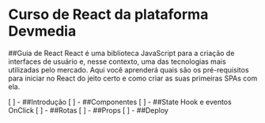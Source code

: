 # Curso de React da plataforma Devmedia

##Guia de React
React é uma biblioteca JavaScript para a criação de interfaces de usuário e, nesse contexto, uma das tecnologias mais utilizadas pelo mercado. Aqui você aprenderá quais são os pré-requisitos para iniciar no React do jeito certo e como criar as suas primeiras SPAs com ela.

[ ] - ##Introdução
[ ] - ##Componentes
[ ] - ##State Hook e eventos OnClick
[ ] - ##Rotas
[ ] - ##Props
[ ] - ##Deploy
